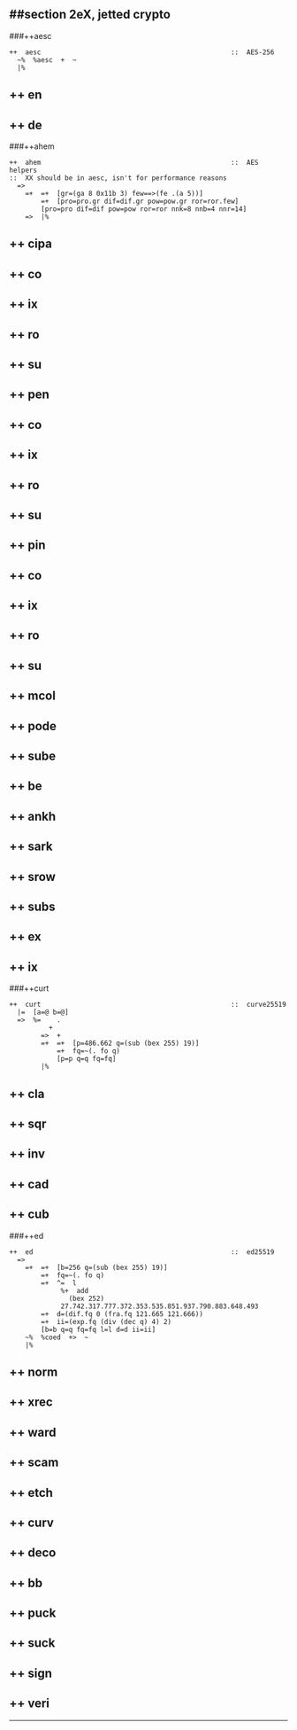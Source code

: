 ##section 2eX, jetted crypto
---

###++aesc

```
++  aesc                                                ::  AES-256
  ~%  %aesc  +  ~
  |%
```
##  ++  en      
##  ++  de      
###++ahem      

```
++  ahem                                                ::  AES helpers
::  XX should be in aesc, isn't for performance reasons
  =>
    =+  =+  [gr=(ga 8 0x11b 3) few==>(fe .(a 5))]
        =+  [pro=pro.gr dif=dif.gr pow=pow.gr ror=ror.few]
        [pro=pro dif=dif pow=pow ror=ror nnk=8 nnb=4 nnr=14]
    =>  |%
```
##        ++  cipa 
##          ++  co 
##          ++  ix 
##          ++  ro 
##          ++  su 
##    ++  pen      
##      ++  co  
##      ++  ix  
##      ++  ro  
##      ++  su  
##    ++  pin   
##      ++  co  
##      ++  ix  
##      ++  ro  
##      ++  su  
##    ++  mcol
##    ++  pode  
##    ++  sube  
##  ++  be      
##          ++  ankh
##          ++  sark
##          ++  srow
##          ++  subs
##  ++  ex      
##  ++  ix      
###++curt      

```
++  curt                                                ::  curve25519
  |=  [a=@ b=@]
  =>  %=    .
          +
        =>  +
        =+  =+  [p=486.662 q=(sub (bex 255) 19)]
            =+  fq=~(. fo q)
            [p=p q=q fq=fq]
        |%
```
##        ++  cla
##        ++  sqr
##        ++  inv
##        ++  cad
##        ++  cub
###++ed         

```
++  ed                                                  ::  ed25519
  =>
    =+  =+  [b=256 q=(sub (bex 255) 19)]
        =+  fq=~(. fo q)
        =+  ^=  l
             %+  add
               (bex 252)
             27.742.317.777.372.353.535.851.937.790.883.648.493
        =+  d=(dif.fq 0 (fra.fq 121.665 121.666))
        =+  ii=(exp.fq (div (dec q) 4) 2)
        [b=b q=q fq=fq l=l d=d ii=ii]
    ~%  %coed  +>  ~
    |%
```
##    ++  norm  
##    ++  xrec  
##    ++  ward  
##    ++  scam  
##    ++  etch  
##    ++  curv  
##    ++  deco  
##    ++  bb
##  ++  puck    
##  ++  suck    
##  ++  sign    
##  ++  veri    

---
